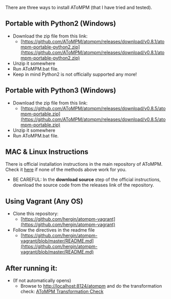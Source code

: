 There are three ways to install AToMPM (that I have tried and tested).

## Portable with Python2 (Windows)

*   Download the zip file from this link:
    *   [https://github.com/AToMPM/atompm/releases/download/v0.8.1/atompm-portable-python2.zip](https://github.com/AToMPM/atompm/releases/download/v0.8.1/atompm-portable-python2.zip)
*   Unzip it somewhere
*   Run AToMPM.bat file.
*   Keep in mind Python2 is not officially supported any more!

## Portable with Python3 (Windows)

*   Download the zip file from this link:
    *   [https://github.com/AToMPM/atompm/releases/download/v0.8.5/atompm-portable.zip](https://github.com/AToMPM/atompm/releases/download/v0.8.5/atompm-portable.zip)
*   Unzip it somewhere
*   Run AToMPM.bat file.

## MAC & Linux Instructions

There is official installation instructions in the main repository of AToMPM. Check it [here](https://github.com/AToMPM/atompm) if none of the methods above work for you.

* BE CAREFUL: In the **download source** step of the official instructions, download the source code from the releases link of the repository.

## Using Vagrant (Any OS)

*   Clone this repository:
    *   [https://github.com/hergin/atompm-vagrant](https://github.com/hergin/atompm-vagrant)
*   Follow the directives in the readme file
    *   [https://github.com/hergin/atompm-vagrant/blob/master/README.md](https://github.com/hergin/atompm-vagrant/blob/master/README.md)

## After running it:

*   (If not automatically opens)
    *   Browse to [http://localhost:8124/atompm](http://localhost:8124/atompm) and do the transformation check: [AToMPM Transformation Check](AToMPM&#32;Transformation&#32;Check.md "AToMPM Transformation Check")
